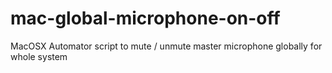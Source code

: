 # mac-global-microphone-on-off
MacOSX Automator script to mute / unmute master microphone globally for whole system
